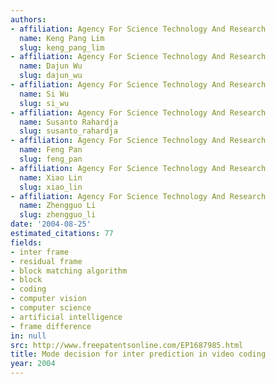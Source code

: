 ```yaml
---
authors:
- affiliation: Agency For Science Technology And Research
  name: Keng Pang Lim
  slug: keng_pang_lim
- affiliation: Agency For Science Technology And Research
  name: Dajun Wu
  slug: dajun_wu
- affiliation: Agency For Science Technology And Research
  name: Si Wu
  slug: si_wu
- affiliation: Agency For Science Technology And Research
  name: Susanto Rahardja
  slug: susanto_rahardja
- affiliation: Agency For Science Technology And Research
  name: Feng Pan
  slug: feng_pan
- affiliation: Agency For Science Technology And Research
  name: Xiao Lin
  slug: xiao_lin
- affiliation: Agency For Science Technology And Research
  name: Zhengguo Li
  slug: zhengguo_li
date: '2004-08-25'
estimated_citations: 77
fields:
- inter frame
- residual frame
- block matching algorithm
- block
- coding
- computer vision
- computer science
- artificial intelligence
- frame difference
in: null
src: http://www.freepatentsonline.com/EP1687985.html
title: Mode decision for inter prediction in video coding
year: 2004
---
```

